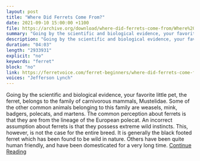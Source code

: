 ```yaml
---
layout: post
title: "Where Did Ferrets Come From?"
date: 2021-09-10 15:00:00 +1100
file: https://archive.org/download/where-did-ferrets-come-from/Where%20Did%20Ferrets%20Come%20From.mp4
summary: "Going by the scientific and biological evidence, your favorite little pet, the ferret, belongs to the family of carnivorous mammals, Mustelidae. ."
description: "Going by the scientific and biological evidence, your favorite little pet, the ferret, belongs to the family of carnivorous mammals, Mustelidae. Some of the other common animals belonging to this family are weasels, mink, badgers, polecats, and martens. The common perception about ferrets is that they are from the lineage of the European polecat. An incorrect assumption about ferrets is that they possess extreme wild instincts. This, however, is not the case for the entire breed. It is generally the black footed ferret which has been found to be wild in nature. Others have been quite human friendly, and have been domesticated for a very long time.<a href='https://ferretvoice.com/ferret-beginners/where-did-ferrets-come-from/'>Continue Reading </a>"
duration: "04:03" 
length: "2933931"
explicit: "no" 
keywords: "ferret"
block: "no"
link: https://ferretvoice.com/ferret-beginners/where-did-ferrets-come-from/
voices: "Jefferson Lynch"
---
```


Going by the scientific and biological evidence, your favorite little pet, the ferret, belongs to the family of carnivorous mammals, Mustelidae. Some of the other common animals belonging to this family are weasels, mink, badgers, polecats, and martens. The common perception about ferrets is that they are from the lineage of the European polecat. An incorrect assumption about ferrets is that they possess extreme wild instincts. This, however, is not the case for the entire breed. It is generally the black footed ferret which has been found to be wild in nature. Others have been quite human friendly, and have been domesticated for a very long time. [Continue Reading](https://ferretvoice.com/ferret-beginners/where-did-ferrets-come-from/) 
